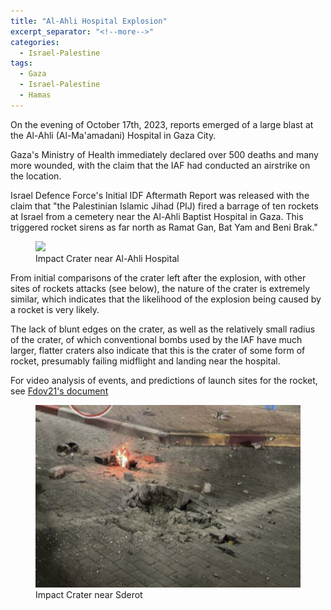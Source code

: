 ```yaml
---
title: "Al-Ahli Hospital Explosion"
excerpt_separator: "<!--more-->"
categories:
  - Israel-Palestine
tags:
  - Gaza
  - Israel-Palestine
  - Hamas
---
```


On the evening of October 17th, 2023, reports emerged of a large blast at the Al-Ahli (Al-Ma'amadani) Hospital in Gaza City.

Gaza's Ministry of Health immediately declared over 500 deaths and many more wounded, with the claim that the IAF had conducted an airstrike on the location.

Israel Defence Force's Initial IDF Aftermath Report was released with the claim that "the Palestinian Islamic Jihad (PIJ) fired a barrage of ten rockets at Israel from a cemetery near the Al-Ahli Baptist Hospital in Gaza. This triggered rocket sirens as far north as Ramat Gan, Bat Yam and Beni Brak."

<figure>
    <a href="/assets/images/hospital-crater.png"><img src="/assets/images/hospital-crater.png"></a>
    <figcaption>Impact Crater near Al-Ahli Hospital</figcaption>
</figure>

From initial comparisons of the crater left after the explosion, with other sites of rockets attacks (see below), the nature of the crater is extremely similar, which indicates that the likelihood of the explosion being caused by a rocket is very likely.

The lack of blunt edges on the crater, as well as the relatively small radius of the crater, of which conventional bombs used by the IAF have much larger, flatter craters also indicate that this is the crater of some form of rocket, presumably failing midflight and landing near the hospital.

For video analysis of events, and predictions of launch sites for the rocket, see <a href="https://docs.google.com/document/u/1/d/e/2PACX-1vSNFt-WFpCYTJtubekgIl6zL-SVQcmtRN_1_Rn914jAgpS1RHtoDOFkJN4SBa8MJG7yIOP_KXp0Xq9Y/pub">Fdov21's document</a>

<figure>
    <a href="/assets/images/comparison-crater.png"><img src="/assets/images/comparison-crater.png"></a>
    <figcaption>Impact Crater near Sderot</figcaption>
</figure>